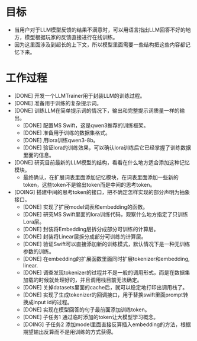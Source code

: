 # 目标
- 当用户对于LLM模型反馈的结果不满意时，可以用语言指出LLM回答不好的地方，模型根据玩家的反馈直接进行在线训练。
- 因为这里面涉及到超长的上下文，所以模型里面需要一些结构把这些内容都记忆下来。

# 工作过程
- [DONE] 开发一个LLMTrainer用于封装LLM的训练过程。
- [DONE] 准备用于训练的复杂提示词。
- [DONE] 训练LLM在简单提示词的情况下，输出和完整提示词质量一样的输出。
	- [DONE] 配置MS Swift，这是qwen3推荐的训练框架。
	- [DONE] 准备用于训练的数据集格式。
	- [DONE] 用lora训练qwen3-8b。
	- [DONE] 验证lora的训练效果，可以确认lora训练后它已经掌握了训练数据里面的信息。
- [DONE] 研究目前最新的LLM模型的结构，看看在什么地方适合添加这种记忆模块。
	- 最终确认，在扩展词表里面添加记忆模块，在词表里面添加一些新的token，这些token不是输出token而是中间的思考token。
- [DOING] 搭建中间的思考token的接口，把不确定怎样实现的部分声明为抽象接口。
	- [DONE] 实现了扩展model词表和embedding的函数。
	- [DONE] 研究MS Swift里面的lora训练代码，观察什么地方指定了只训练Lora层。
	- [DONE] 封装将Embedding层拆分成部分可训练的计算层。
	- [DONE] 封装将Linear层拆分成部分可训练的计算层。
	- [DONE] 验证Swift可以直接添加新的训练模式，默认情况下是一种无训练参数的训练。
	- [DONE] 在embedding的扩展函数里面同时扩展tokenizer和embedding, linear.
	- [DONE] 调查发现tokenizer的过程并不是一般的调用形式，而是在数据集加载的时候就处理好的，并且调用栈目前无法确定。
	- [DONE] 关掉datasets里面的cache后，就可以稳定地打印出调用栈了。
	- [DONE] 实现了生成tokenizer的回调接口，用于替换swift里面prompt转换成input id的过程。
	- [DONE] 实现在模型回答的句子最前面添加训练token。
	- [DONE] 子任务1 通过临时添加的token让大模型学习概念。
	- [DOING] 子任务2 添加model里面直接反算插入embedding的方法，根据期望输出反算而不是用训练的方式获得。